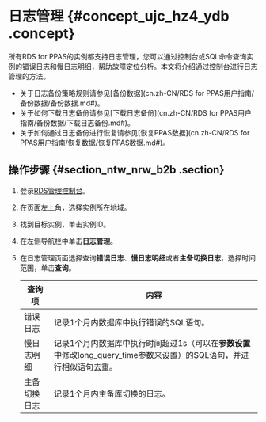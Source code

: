 # 日志管理 {#concept_ujc_hz4_ydb .concept}

所有RDS for PPAS的实例都支持日志管理，您可以通过控制台或SQL命令查询实例的错误日志和慢日志明细，帮助故障定位分析。本文将介绍通过控制台进行日志管理的方法。

-   关于日志备份策略规则请参见[备份数据](cn.zh-CN/RDS for PPAS用户指南/备份数据/备份数据.md#)。
-   关于如何下载日志备份请参见[下载日志备份](cn.zh-CN/RDS for PPAS用户指南/备份数据/下载日志备份.md#)。
-   关于如何通过日志备份进行恢复请参见[恢复PPAS数据](cn.zh-CN/RDS for PPAS用户指南/恢复数据/恢复PPAS数据.md#)。

## 操作步骤 {#section_ntw_nrw_b2b .section}

1.  登录[RDS管理控制台](https://rds.console.aliyun.com/)。
2.  在页面左上角，选择实例所在地域。
3.  找到目标实例，单击实例ID。
4.  在左侧导航栏中单击**日志管理**。
5.  在日志管理页面选择查询**错误日志**、**慢日志明细**或者**主备切换日志**，选择时间范围，单击**查询**。

    |查询项|内容|
    |---|--|
    |错误日志|记录1个月内数据库中执行错误的SQL语句。|
    |慢日志明细|记录1个月内数据库中执行时间超过1s（可以在**参数设置**中修改long\_query\_time参数来设置）的SQL语句，并进行相似语句去重。|
    |主备切换日志|记录1个月内主备库切换的日志。|


